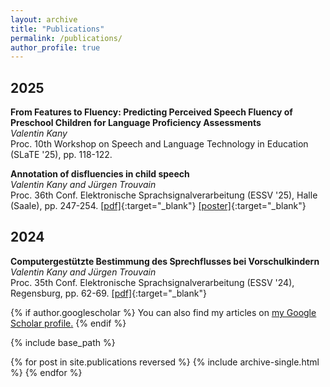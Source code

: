 ```yaml
---
layout: archive
title: "Publications"
permalink: /publications/
author_profile: true
---
```


## 2025

**From Features to Fluency: Predicting Perceived Speech Fluency of Preschool Children for Language Proficiency Assessments** <br>
*Valentin Kany* <br>
Proc. 10th Workshop on Speech and Language Technology in Education (SLaTE '25), pp. 118-122.

**Annotation of disfluencies in child speech**<br>
*Valentin Kany and Jürgen Trouvain*<br>
Proc. 36th Conf. Elektronische Sprachsignalverarbeitung (ESSV '25), Halle (Saale), pp. 247-254.
[[pdf]](/files/Kany_Trouvain_2025.pdf){:target="_blank"} [[poster]](/files/Poster_Kany_Trouvain_2025.pdf){:target="_blank"} <br>

## 2024

**Computergestützte Bestimmung des Sprechflusses bei Vorschulkindern**<br>
*Valentin Kany and Jürgen Trouvain*<br>
Proc. 35th Conf. Elektronische Sprachsignalverarbeitung (ESSV '24), Regensburg, pp. 62-69.
[[pdf]](https://www.coli.uni-saarland.de/~trouvain/docs/Kany_Trouvain_2024.pdf){:target="_blank"}<br>


{% if author.googlescholar %}
  You can also find my articles on <u><a href="{{author.googlescholar}}">my Google Scholar profile</a>.</u>
{% endif %}

{% include base_path %}

{% for post in site.publications reversed %}
  {% include archive-single.html %}
{% endfor %}
